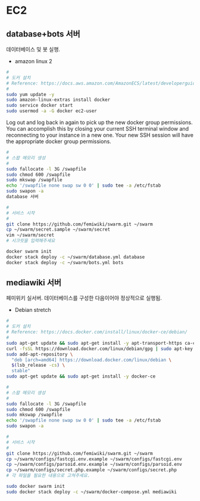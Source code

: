 EC2
========

database+bots 서버
--------

데이터베이스 및 봇 실행.

- amazon linux 2

```sh
#
# 도커 설치
# Reference: https://docs.aws.amazon.com/AmazonECS/latest/developerguide/docker-basics.html#install_docker
#
sudo yum update -y
sudo amazon-linux-extras install docker
sudo service docker start
sudo usermod -a -G docker ec2-user
```

Log out and log back in again to pick up the new docker group permissions.
You can accomplish this by closing your current SSH terminal window and reconnecting to your instance in a new one.
Your new SSH session will have the appropriate docker group permissions.

```sh
#
# 스왑 메모리 생성
#
sudo fallocate -l 3G /swapfile
sudo chmod 600 /swapfile
sudo mkswap /swapfile
echo '/swapfile none swap sw 0 0' | sudo tee -a /etc/fstab
sudo swapon -a
database 서버

#
# 서비스 시작
#
git clone https://github.com/femiwiki/swarm.git ~/swarm
cp ~/swarm/secret.sample ~/swarm/secret
vim ~/swarm/secret
# 시크릿을 입력해주세요

docker swarm init
docker stack deploy -c ~/swarm/database.yml database
docker stack deploy -c ~/swarm/bots.yml bots
```

mediawiki 서버
--------

페미위키 실서버. 데이터베이스를 구성한 다음이어야 정상적으로 실행됨.

- Debian stretch
```sh
#
# 도커 설치
# Reference: https://docs.docker.com/install/linux/docker-ce/debian/
#
sudo apt-get update && sudo apt-get install -y apt-transport-https ca-certificates curl gnupg2 software-properties-common
curl -fsSL https://download.docker.com/linux/debian/gpg | sudo apt-key add -
sudo add-apt-repository \
  "deb [arch=amd64] https://download.docker.com/linux/debian \
  $(lsb_release -cs) \
  stable"
sudo apt-get update && sudo apt-get install -y docker-ce

#
# 스왑 메모리 생성
#
sudo fallocate -l 3G /swapfile
sudo chmod 600 /swapfile
sudo mkswap /swapfile
echo '/swapfile none swap sw 0 0' | sudo tee -a /etc/fstab
sudo swapon -a

#
# 서비스 시작
#
git clone https://github.com/femiwiki/swarm.git ~/swarm
cp ~/swarm/configs/fastcgi.env.example ~/swarm/configs/fastcgi.env
cp ~/swarm/configs/parsoid.env.example ~/swarm/configs/parsoid.env
cp ~/swarm/configs/secret.php.example ~/swarm/configs/secret.php
# 각 파일을 필요한 내용으로 고쳐주세요.

sudo docker swarm init
sudo docker stack deploy -c ~/swarm/docker-compose.yml mediawiki
```
